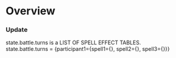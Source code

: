 # Overview


### Update
state.battle.turns is a LIST OF SPELL EFFECT TABLES.  
state.battle.turns = {participant1={spell1={}, spell2={}, spell3={}}}